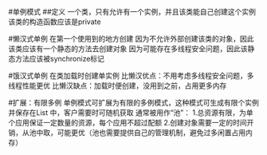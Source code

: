 #单例模式
##定义
一个类，只有允许有一个实例，并且该类能自己创建这个实例
该类的构造函数应该是private

#懒汉式单例
在第一个使用到的地方创建
因为不允许外部创建该类的对象，因此该类应该有一个静态的方法去创建对象
因为可能存在多线程安全问题，因此该静态方法应该被synchronize标记

#饿汉式单例
在类加载时创建单实例
比懒汉优点：不用考虑多线程安全问题，多线程性能更优
比懒汉缺点：加载时便创建，没用到之前，占用更多内存

#扩展：有限多例
单例模式可扩展为有限的多例模式，这种模式可生成有限个实例并保存在List 中，客户需要时可随机获取
通常被用作“池”：
1.总资源有限，为单个应用保证一定数量的资源，每个应用不超过配额
2.创建对象需要一定的时间开销，从池中取，可能更优（池也需要提供自己的管理机制，避免过多闲置占用内存）
